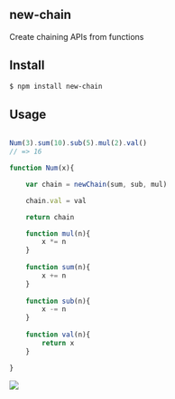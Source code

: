 ## new-chain

Create chaining APIs from functions

## Install

```bash
$ npm install new-chain
```

## Usage

```js

Num(3).sum(10).sub(5).mul(2).val()
// => 16

function Num(x){

    var chain = newChain(sum, sub, mul)

    chain.val = val

    return chain

    function mul(n){
        x *= n
    }
    
    function sum(n){
        x += n
    }
    
    function sub(n){
        x -= n
    }
    
    function val(n){
        return x
    }

}


```

![](https://dl.dropboxusercontent.com/s/swyw3663x22pnwy/npmel_15.jpg)
